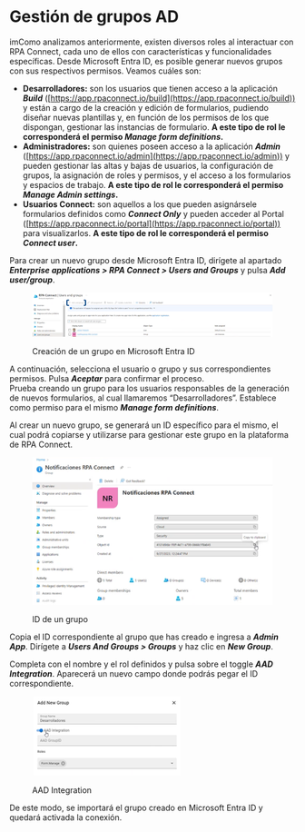 # Gestión de grupos AD

imComo analizamos anteriormente, existen diversos roles al interactuar con RPA Connect, cada uno de ellos con características y funcionalidades específicas. Desde Microsoft Entra ID, es posible generar nuevos grupos con sus respectivos permisos. Veamos cuáles son:

* **Desarrolladores:** son los usuarios que tienen acceso a la aplicación _**Build**_ ([https://app.rpaconnect.io/build](https://app.rpaconnect.io/build)) y están a cargo de la creación y edición de formularios, pudiendo diseñar nuevas plantillas y, en función de los permisos de los que dispongan, gestionar las instancias de formulario. **A este tipo de rol le corresponderá el permiso **_**Manage form definitions**_**.**
* **Administradores:** son quienes poseen acceso a la aplicación _**Admin**_ ([https://app.rpaconnect.io/admin](https://app.rpaconnect.io/admin)) y pueden gestionar las altas y bajas de usuarios, la configuración de grupos, la asignación de roles y permisos, y el acceso a los formularios y espacios de trabajo. **A este tipo de rol le corresponderá el permiso **_**Manage Admin settings**_**.**
* **Usuarios Connect:** son aquellos a los que pueden asignársele formularios definidos como _**Connect Only**_ y pueden acceder al Portal ([https://app.rpaconnect.io/portal](https://app.rpaconnect.io/portal)) para visualizarlos. **A este tipo de rol le corresponderá el permiso **_**Connect user**_**.**

Para crear un nuevo grupo desde Microsoft Entra ID, dirígete al apartado _**Enterprise applications > RPA Connect > Users and Groups**_ y pulsa _**Add user/group**_.

<figure><img src="../../.gitbook/assets/rpa_entra_id_2.png" alt=""><figcaption><p>Creación de un grupo en Microsoft Entra ID</p></figcaption></figure>

A continuación, selecciona el usuario o grupo y sus correspondientes permisos. Pulsa _**Aceptar**_ para confirmar el proceso.\
Prueba creando un grupo para los usuarios responsables de la generación de nuevos formularios, al cual llamaremos “Desarrolladores”. Establece como permiso para el mismo _**Manage form definitions**_.

Al crear un nuevo grupo, se generará un ID específico para el mismo, el cual podrá copiarse y utilizarse para gestionar este grupo en la plataforma de RPA Connect.

<figure><img src="../../.gitbook/assets/rpa_entra_id_3.png" alt=""><figcaption><p>ID de un grupo</p></figcaption></figure>

Copia el ID correspondiente al grupo que has creado e ingresa a _**Admin App**_. Dirígete a _**Users And Groups > Groups**_ y haz clic en _**New Group**_.

Completa con el nombre y el rol definidos y pulsa sobre el toggle _**AAD Integration**_. Aparecerá un nuevo campo donde podrás pegar el ID correspondiente.

<figure><img src="../../.gitbook/assets/rpa_entra_id_4.png" alt=""><figcaption><p>AAD Integration</p></figcaption></figure>

De este modo, se importará el grupo creado en Microsoft Entra ID y quedará activada la conexión.
